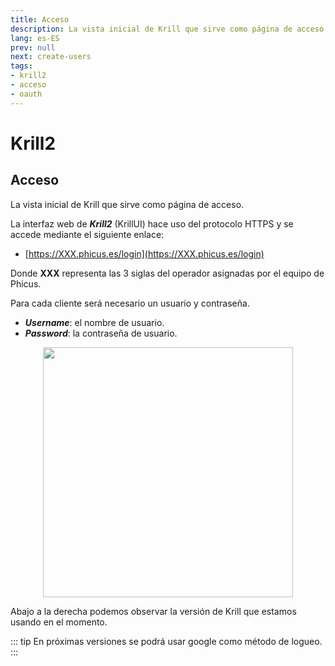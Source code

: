 ```yaml
---
title: Acceso
description: La vista inicial de Krill que sirve como página de acceso.
lang: es-ES
prev: null
next: create-users
tags:
- krill2
- acceso
- oauth
---
```


# Krill2

## Acceso

La vista inicial de Krill que sirve como página de acceso.

La interfaz web de ***Krill2*** (KrillUI) hace uso del protocolo HTTPS y se accede mediante el siguiente enlace:
- [https://XXX.phicus.es/login](https://XXX.phicus.es/login)

Donde **XXX** representa las 3 siglas del operador asignadas por el equipo de Phicus.

Para cada cliente será necesario un usuario y contraseña.

- ***Username***: el nombre de usuario.
- ***Password***: la contraseña de usuario.

<p align="center"><img src="/img/krill2/main/0001.png" width="400"></p>

Abajo a la derecha podemos observar la versión de Krill que estamos usando en el momento.

::: tip
En próximas versiones se podrá usar google como método de logueo.
:::

